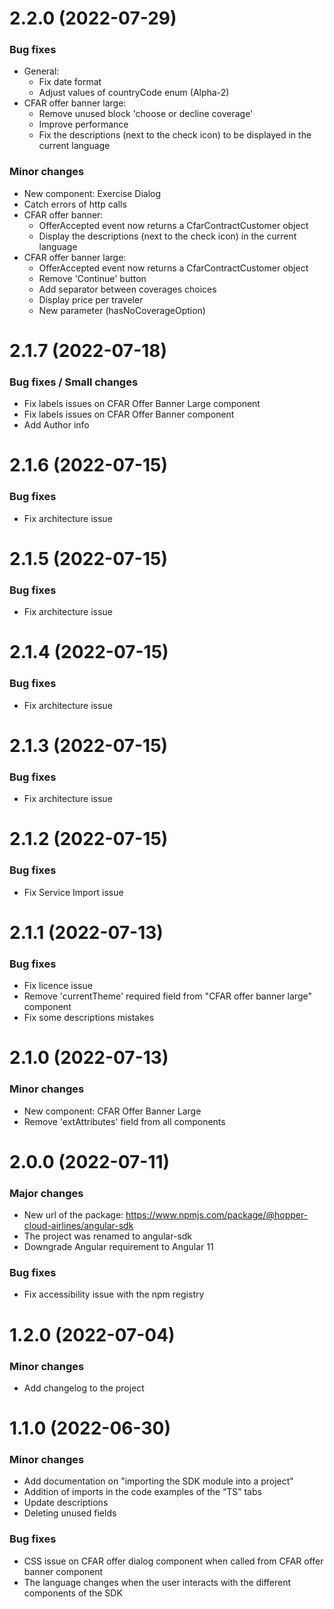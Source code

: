 <a name="2.2.0"></a>

# 2.2.0 (2022-07-29)

### Bug fixes
- General:
    - Fix date format
    - Adjust values of countryCode enum (Alpha-2)
- CFAR offer banner large:
    - Remove unused block 'choose or decline coverage'
    - Improve performance
    - Fix the descriptions (next to the check icon) to be displayed in the current language


### Minor changes
- New component: Exercise Dialog
- Catch errors of http calls
- CFAR offer banner: 
    - OfferAccepted event now returns a CfarContractCustomer object
    - Display the descriptions (next to the check icon) in the current language
- CFAR offer banner large: 
    - OfferAccepted event now returns a CfarContractCustomer object
    - Remove 'Continue' button
    - Add separator between coverages choices
    - Display price per traveler
    - New parameter (hasNoCoverageOption)


<a name="2.1.7"></a>

# 2.1.7 (2022-07-18)

### Bug fixes / Small changes
- Fix labels issues on CFAR Offer Banner Large component
- Fix labels issues on CFAR Offer Banner component
- Add Author info

<a name="2.1.6"></a>

# 2.1.6 (2022-07-15)

### Bug fixes
- Fix architecture issue

<a name="2.1.5"></a>

# 2.1.5 (2022-07-15)

### Bug fixes
- Fix architecture issue

<a name="2.1.4"></a>

# 2.1.4 (2022-07-15)

### Bug fixes
- Fix architecture issue

<a name="2.1.3"></a>

# 2.1.3 (2022-07-15)

### Bug fixes
- Fix architecture issue

<a name="2.1.2"></a>

# 2.1.2 (2022-07-15)

### Bug fixes
- Fix Service Import issue

<a name="2.1.1"></a>

# 2.1.1 (2022-07-13)

### Bug fixes
- Fix licence issue
- Remove 'currentTheme' required field from "CFAR offer banner large" component
- Fix some descriptions mistakes

<a name="2.1.0"></a>

# 2.1.0 (2022-07-13)

### Minor changes
- New component: CFAR Offer Banner Large
- Remove 'extAttributes' field from all components

<a name="2.0.0"></a>

# 2.0.0 (2022-07-11)

### Major changes
- New url of the package: https://www.npmjs.com/package/@hopper-cloud-airlines/angular-sdk
- The project was renamed to angular-sdk
- Downgrade Angular requirement to Angular 11

### Bug fixes
- Fix accessibility issue with the npm registry

<a name="1.2.0"></a>

# 1.2.0 (2022-07-04)

### Minor changes
- Add changelog to the project

<a name="1.1.0"></a>

# 1.1.0 (2022-06-30)

### Minor changes
- Add documentation on "importing the SDK module into a project"
- Addition of imports in the code examples of the “TS” tabs
- Update descriptions
- Deleting unused fields

### Bug fixes
- CSS issue on CFAR offer dialog component when called from CFAR offer banner component
- The language changes when the user interacts with the different components of the SDK

